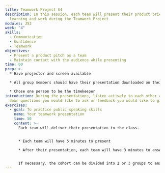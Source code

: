 ```yaml
---
title: Teamwork Project S4
description: In this session, each team will present their product brief,
  learning and work during the Teamwork Project
modules: JS3
week: "4"
skills:
  - Communication
  - Confidence
  - Teamwork
objectives:
  - Present a product pitch as a team
  - Maintain contact with the audience while presenting
time: 60
prep: >-
  * Have projector and screen available

  * All group members should have their presentation downloaded on their computers in case the internet or someone’s laptop doesn’t work on the day.

  * Chose one person to be the timekeeper
introduction: During the presentations, listen actively to each other and write
  down questions you would like to ask or feedback you would like to give.
exercises:
  - goal: To practice public speaking skills
    name: Your teamwork presentation
    time: 50
    content: >-
      Each team will deliver their presentation to the class.


      * Each team will have 5 minutes to present

      * After their presentation, each team will have 3 minutes to answer questions from the audience and receive feedback.


      If necessary, the cohort can be divided into 2 or 3 groups to ensure all teams have enough time to present and receive feedback.
---
```

